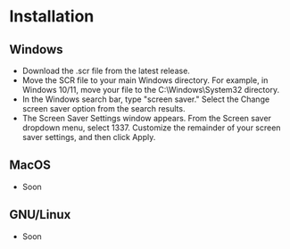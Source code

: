 # Installation

## Windows
- Download the .scr file from the latest release.
- Move the SCR file to your main Windows directory. For example, in Windows 10/11, move your file to the C:\Windows\System32 directory.
- In the Windows search bar, type "screen saver." Select the Change screen saver option from the search results.
- The Screen Saver Settings window appears. From the Screen saver dropdown menu, select 1337. Customize the remainder of your screen saver settings, and then click Apply.

## MacOS
- Soon

## GNU/Linux
- Soon
